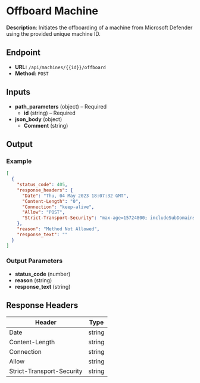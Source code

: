 # Offboard Machine

**Description**: Initiates the offboarding of a machine from Microsoft Defender using the provided unique machine ID.

## Endpoint

- **URL:** `/api/machines/{{id}}/offboard`
- **Method:** `POST`
## Inputs

- **path_parameters** (object) – Required
  - **id** (string) – Required
- **json_body** (object)
  - **Comment** (string)
## Output

### Example

```json
[
  {
    "status_code": 405,
    "response_headers": {
      "Date": "Thu, 04 May 2023 18:07:32 GMT",
      "Content-Length": "0",
      "Connection": "keep-alive",
      "Allow": "POST",
      "Strict-Transport-Security": "max-age=15724800; includeSubDomains"
    },
    "reason": "Method Not Allowed",
    "response_text": ""
  }
]
```
### Output Parameters

- **status_code** (number)
- **reason** (string)
- **response_text** (string)
## Response Headers

| Header | Type |
|--------|------|
| Date | string |
| Content-Length | string |
| Connection | string |
| Allow | string |
| Strict-Transport-Security | string |